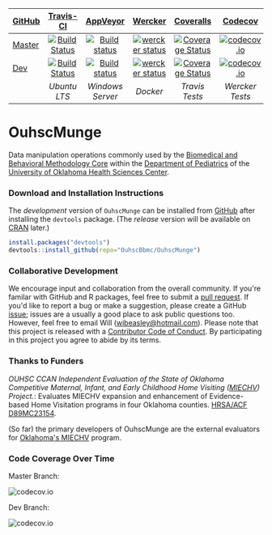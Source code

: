 | [GitHub](https://github.com/OuhscBbmc/OuhscMunge) | [Travis-CI](https://travis-ci.org/OuhscBbmc/OuhscMunge/builds) | [AppVeyor](https://ci.appveyor.com/project/wibeasley/ouhscmunge/history) | [Wercker](https://app.wercker.com/project/bykey/00204ef2bfb0c15f47c7d1539bf919c8) | [Coveralls](https://coveralls.io/r/OuhscBbmc/OuhscMunge) | [Codecov](https://codecov.io/github/OuhscBbmc/OuhscMunge) |
| :----- | :---------------------------: | :-----------------------------: | :-------: | :-------: | :-------: |
| [Master](https://github.com/OuhscBbmc/OuhscMunge/tree/master) | [![Build Status](https://travis-ci.org/OuhscBbmc/OuhscMunge.svg?branch=master)](https://travis-ci.org/OuhscBbmc/OuhscMunge) | [![Build status](https://ci.appveyor.com/api/projects/status/j74ml0yqlmve7oaw/branch/master?svg=true)](https://ci.appveyor.com/project/wibeasley/ouhscmunge/branch/master) | [![wercker status](https://app.wercker.com/status/00204ef2bfb0c15f47c7d1539bf919c8/s/master "wercker status")](https://app.wercker.com/project/bykey/00204ef2bfb0c15f47c7d1539bf919c8) | [![Coverage Status](https://coveralls.io/repos/OuhscBbmc/OuhscMunge/badge.svg?branch=master)](https://coveralls.io/r/OuhscBbmc/OuhscMunge?branch=master) | [![codecov.io](http://codecov.io/github/OuhscBbmc/OuhscMunge/coverage.svg?branch=master)](http://codecov.io/github/OuhscBbmc/OuhscMunge?branch=master) |
| [Dev](https://github.com/OuhscBbmc/OuhscMunge/tree/dev) | [![Build Status](https://travis-ci.org/OuhscBbmc/OuhscMunge.svg?branch=dev)](https://travis-ci.org/OuhscBbmc/OuhscMunge) | [![Build status](https://ci.appveyor.com/api/projects/status/j74ml0yqlmve7oaw/branch/dev?svg=true)](https://ci.appveyor.com/project/wibeasley/ouhscmunge/branch/dev) | [![wercker status](https://app.wercker.com/status/00204ef2bfb0c15f47c7d1539bf919c8/s/dev "wercker status")](https://app.wercker.com/project/bykey/00204ef2bfb0c15f47c7d1539bf919c8) | [![Coverage Status](https://coveralls.io/repos/OuhscBbmc/OuhscMunge/badge.svg?branch=dev)](https://coveralls.io/r/OuhscBbmc/OuhscMunge?branch=dev) |  [![codecov.io](http://codecov.io/github/OuhscBbmc/OuhscMunge/coverage.svg?branch=dev)](http://codecov.io/github/OuhscBbmc/OuhscMunge?branch=dev) |
| | *Ubuntu LTS* | *Windows Server* | *Docker* | *Travis Tests* | *Wercker Tests* |

OuhscMunge
==========
Data manipulation operations commonly used by the [Biomedical and Behavioral Methodology Core](http://www.ouhsc.edu/bbmc/) within the [Department of Pediatrics](http://www.oumedicine.com/pediatrics) of the [University of Oklahoma Health Sciences Center](http://ouhsc.edu/).

### Download and Installation Instructions
<!--
The *release* version of IalsaSynthesis can be installed from [CRAN](http://cran.r-project.org/web/packages/OuhscMunge/).
```r
install.packages("OuhscMunge")
```
-->

The *development* version of `OuhscMunge` can be installed from [GitHub](https://github.com/OuhscBbmc/OuhscMunge) after installing the `devtools` package.  (The *release* version will be available on [CRAN](https://cran.r-project.org/) later.)
```r
install.packages("devtools")
devtools::install_github(repo="OuhscBbmc/OuhscMunge")
```

### Collaborative Development
We encourage input and collaboration from the overall community.  If you're familar with GitHub and R packages, feel free to submit a [pull request](https://github.com/OuhscBbmc/OuhscMunge/pulls).  If you'd like to report a bug or make a suggestion, please create a GitHub [issue](https://github.com/OuhscBbmc/OuhscMunge/issues); issues are a usually a good place to ask public questions too.  However, feel free to email Will (<wibeasley@hotmail.com>).  Please note that this project is released with a [Contributor Code of Conduct](CONDUCT.md). By participating in this project you agree to abide by its terms.

### Thanks to Funders
*OUHSC CCAN Independent Evaluation of the State of Oklahoma Competitive Maternal, Infant, and Early Childhood Home Visiting ([MIECHV](http://mchb.hrsa.gov/programs/homevisiting/)) Project.*: Evaluates MIECHV expansion and enhancement of Evidence-based Home Visitation programs in four Oklahoma counties. [HRSA/ACF D89MC23154](https://perf-data.hrsa.gov/mchb/DGISReports/Abstract/AbstractDetails.aspx?Source=TVIS&GrantNo=D89MC23154&FY=2012).  

(So far) the primary developers of OuhscMunge are the external evaluators for [Oklahoma's MIECHV](http://www.ok.gov/health/Child_and_Family_Health/Family_Support_and_Prevention_Service/MIECHV_Program_-_Federal_Home_Visiting_Grant/MIECHV_Program_Resources/index.html) program.

### Code Coverage Over Time

Master Branch:

![codecov.io](http://codecov.io/github/OuhscBbmc/OuhscMunge/branch.svg?branch=master)

Dev Branch:

![codecov.io](http://codecov.io/github/OuhscBbmc/OuhscMunge/branch.svg?branch=dev)
